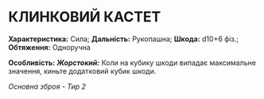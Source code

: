 ﻿# КЛИНКОВИЙ КАСТЕТ

**Характеристика:** Сила; **Дальність:** Рукопашна; **Шкода:** d10+6 фіз.; **Обтяження:** Одноручна

**Особливість:** ***Жорстокий:*** Коли на кубику шкоди випадає максимальне значення, киньте додатковий кубик шкоди.

*Основна зброя - Тир 2*
